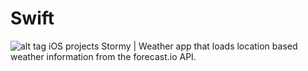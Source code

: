 # Swift

![alt tag](http://i.imgur.com/44V2r2J.png)
iOS projects
Stormy | Weather app that loads location based weather information from the forecast.io API.
